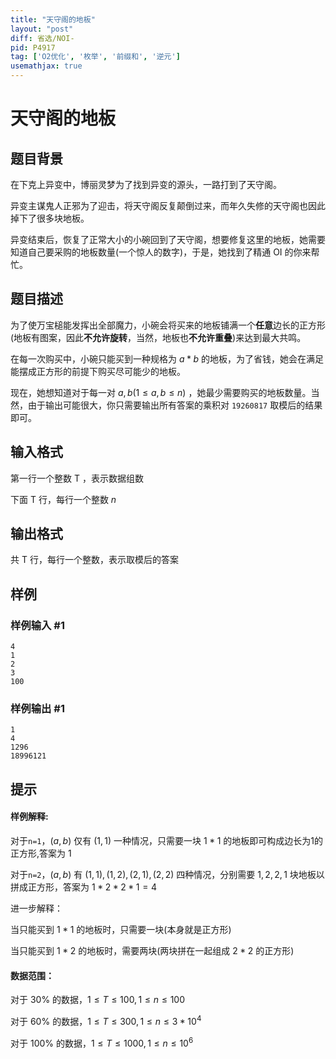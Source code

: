```yaml
---
title: "天守阁的地板"
layout: "post"
diff: 省选/NOI-
pid: P4917
tag: ['O2优化', '枚举', '前缀和', '逆元']
usemathjax: true
---
```


# 天守阁的地板
## 题目背景

在下克上异变中，博丽灵梦为了找到异变的源头，一路打到了天守阁。  

异变主谋鬼人正邪为了迎击，将天守阁反复颠倒过来，而年久失修的天守阁也因此掉下了很多块地板。    

异变结束后，恢复了正常大小的小碗回到了天守阁，想要修复这里的地板，她需要知道自己要采购的地板数量(一个惊人的数字)，于是，她找到了精通 $\text{OI}$ 的你来帮忙。   

## 题目描述

为了使万宝槌能发挥出全部魔力，小碗会将买来的地板铺满一个**任意**边长的正方形(地板有图案，因此**不允许旋转**，当然，地板也**不允许重叠**)来达到最大共鸣。  

在每一次购买中，小碗只能买到一种规格为 $a*b$ 的地板，为了省钱，她会在满足能摆成正方形的前提下购买尽可能少的地板。  
  
现在，她想知道对于每一对 $a,b(1≤a,b≤n)$ ，她最少需要购买的地板数量。当然，由于输出可能很大，你只需要输出所有答案的乘积对 `19260817` 取模后的结果即可。    
## 输入格式

第一行一个整数 $\text{T}$ ，表示数据组数  

下面 $\text{T}$ 行，每行一个整数 $n$ 
## 输出格式

共 $\text{T}$ 行，每行一个整数，表示取模后的答案
## 样例

### 样例输入 #1
```
4
1
2
3
100
```
### 样例输出 #1
```
1
4
1296
18996121
```
## 提示

#### 样例解释:  

对于`n=1`，$(a,b)$ 仅有 $(1,1)$ 一种情况，只需要一块 $1 * 1$ 的地板即可构成边长为1的正方形,答案为 $1$  

对于`n=2`，$(a,b)$ 有 $(1,1),(1,2),(2,1),(2,2)$ 四种情况，分别需要 $1,2,2,1$ 块地板以拼成正方形，答案为 $1*2*2*1=4$  

进一步解释：  

当只能买到 $1*1$ 的地板时，只需要一块(本身就是正方形)  

当只能买到 $1*2$ 的地板时，需要两块(两块拼在一起组成 $2*2$ 的正方形)  
  
#### 数据范围：

对于 $30\%$ 的数据，$1 \le T \le 100,1 \le n \le 100$  

对于 $60\%$ 的数据，$1 \le T \le 300,1 \le n \le 3*10^4$   

对于 $100\%$ 的数据，$1 \le T \le 1000,1 \le n \le 10^6$    
